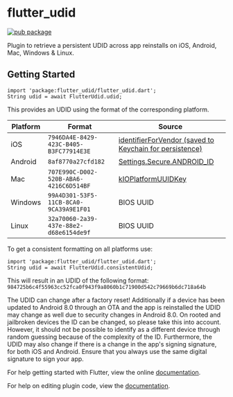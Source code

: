 # flutter_udid

[![pub package](https://img.shields.io/pub/v/flutter_udid.svg)](https://pub.dartlang.org/packages/flutter_udid)

Plugin to retrieve a persistent UDID across app reinstalls on iOS, Android, Mac, Windows & Linux.

## Getting Started

```
import 'package:flutter_udid/flutter_udid.dart';
String udid = await FlutterUdid.udid;
```

This provides an UDID using the format of the corresponding platform.

| Platform | Format                                 | Source                                                                                                                                      |
|----------|----------------------------------------|---------------------------------------------------------------------------------------------------------------------------------------------|
| iOS      | `7946DA4E-8429-423C-B405-B3FC77914E3E` | [identifierForVendor (saved to Keychain for persistence)](https://developer.apple.com/documentation/uikit/uidevice/1620059-identifierforvendor) |
| Android  | `8af8770a27cfd182`                     | [Settings.Secure.ANDROID_ID](https://developer.android.com/reference/android/provider/Settings.Secure#ANDROID_ID)                           |
| Mac      | `707E990C-D002-520B-ABA6-4216C6D514BF` | [kIOPlatformUUIDKey](https://developer.apple.com/documentation/iokit/kioplatformuuidkey)                                                    |
| Windows  | `99A4D301-53F5-11CB-8CA0-9CA39A9E1F01` | BIOS UUID                                                                                                                                   |
| Linux    | `32a70060-2a39-437e-88e2-d68e6154de9f` | BIOS UUID                                                                                                                                   |

To get a consistent formatting on all platforms use:

```
import 'package:flutter_udid/flutter_udid.dart';
String udid = await FlutterUdid.consistentUdid;
```

This will result in an UDID of the following format:  
`984725b6c4f55963cc52fca0f943f9a8060b1c71900d542c79669b6dc718a64b`

The UDID can change after a factory reset!
Additionally if a device has been updated to Android 8.0 through an OTA and the app is reinstalled the UDID may change as well due to security changes in Android 8.0.
On rooted and jailbroken devices the ID can be changed, so please take this into account. However, it should not be possible to identify as a different device through random guessing because of the complexity of the ID.
Furthermore, the UDID may also change if there is a change in the app's signing signature, for both iOS and Android. Ensure that you always use the same digital signature to sign your app.

For help getting started with Flutter, view the online
[documentation](https://flutter.io/).

For help on editing plugin code, view the [documentation](https://flutter.io/developing-packages/#edit-plugin-package).
